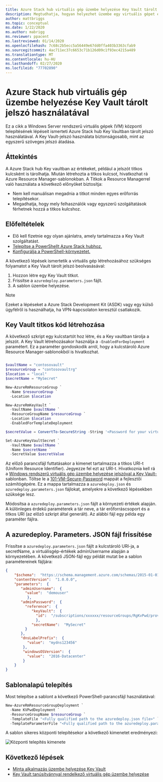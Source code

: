 ```yaml
---
title: Azure Stack hub virtuális gép üzembe helyezése Key Vault tárolt jelszó használatával
description: Megtudhatja, hogyan helyezhet üzembe egy virtuális gépet egy Azure Stack hub Key vaultban tárolt jelszó használatával.
author: mattbriggs
ms.topic: conceptual
ms.date: 1/22/2020
ms.author: mabrigg
ms.reviewer: ppacent
ms.lastreviewed: 01/14/2020
ms.openlocfilehash: 7c68c2b5ecc5a56449e67dd0ffa403b3363cfab9
ms.sourcegitcommit: 4ac711ec37c6653c71b126d09c1f93ec4215a489
ms.translationtype: MT
ms.contentlocale: hu-HU
ms.lasthandoff: 02/27/2020
ms.locfileid: "77702890"
---
```

# <a name="deploy-an-azure-stack-hub-vm-using-a-password-stored-in-key-vault"></a>Azure Stack hub virtuális gép üzembe helyezése Key Vault tárolt jelszó használatával

Ez a cikk a Windows Server rendszerű virtuális gépek (VM) központi telepítésének lépéseit ismerteti Azure Stack hub Key Vaultban tárolt jelszó használatával. A Key Vault-jelszó használata biztonságosabb, mint az egyszerű szöveges jelszó átadása.

## <a name="overview"></a>Áttekintés

A Azure Stack hub Key vaultban az értékeket, például a jelszót titkos kulcsként is tárolhatja. Miután létrehozta a titkos kulcsot, hivatkozhat rá Azure Resource Manager-sablonokban. A Titkok a Resource Managerrel való használata a következő előnyöket biztosítja:

* Nem kell manuálisan megadnia a titkot minden egyes erőforrás telepítésekor.
* Megadhatja, hogy mely felhasználók vagy egyszerű szolgáltatások férhetnek hozzá a titkos kulcshoz.

## <a name="prerequisites"></a>Előfeltételek

* Elő kell fizetnie egy olyan ajánlatra, amely tartalmazza a Key Vault szolgáltatást.
* [Telepítse a PowerShellt Azure Stack hubhoz.](../operator/azure-stack-powershell-install.md)
* [Konfigurálja a PowerShell-környezetet.](azure-stack-powershell-configure-user.md)

A következő lépések ismertetik a virtuális gép létrehozásához szükséges folyamatot a Key Vault tárolt jelszó beolvasásával:

1. Hozzon létre egy Key Vault titkot.
2. Frissítse a `azuredeploy.parameters.json` fájlt.
3. A sablon üzembe helyezése.

> [!NOTE]  
> Ezeket a lépéseket a Azure Stack Development Kit (ASDK) vagy egy külső ügyfélről is használhatja, ha VPN-kapcsolaton keresztül csatlakozik.

## <a name="create-a-key-vault-secret"></a>Key Vault titkos kód létrehozása

A következő szkript egy kulcstartót hoz létre, és a Key vaultban tárolja a jelszót. A Key Vault létrehozásakor használja a `-EnabledForDeployment` paramétert. Ez a paraméter gondoskodik arról, hogy a kulcstároló Azure Resource Manager-sablonokból is hivatkozhat.

```powershell

$vaultName = "contosovault"
$resourceGroup = "contosovaultrg"
$location = "local"
$secretName = "MySecret"

New-AzureRmResourceGroup `
  -Name $resourceGroup `
  -Location $location

New-AzureRmKeyVault `
  -VaultName $vaultName `
  -ResourceGroupName $resourceGroup `
  -Location $location
  -EnabledForTemplateDeployment

$secretValue = ConvertTo-SecureString -String '<Password for your virtual machine>' -AsPlainText -Force

Set-AzureKeyVaultSecret `
  -VaultName $vaultName `
  -Name $secretName `
  -SecretValue $secretValue

```

Az előző parancsfájl futtatásakor a kimenet tartalmazza a titkos URI-t (Uniform Resource Identifier). Jegyezze fel ezt az URI-t. Hivatkoznia kell rá a [Windows rendszerű virtuális gép üzembe helyezése jelszóval a Key Vault-](https://github.com/Azure/AzureStack-QuickStart-Templates/tree/master/101-vm-windows-create-passwordfromkv) sablonban. Töltse le a [101-VM-Secure-Password](https://github.com/Azure/AzureStack-QuickStart-Templates/tree/master/101-vm-windows-create-passwordfromkv) mappát a fejlesztői számítógépére. Ez a mappa tartalmazza a `azuredeploy.json` és `azuredeploy.parameters.json` fájlokat, amelyekre a következő lépésekben szüksége lesz.

Módosítsa a `azuredeploy.parameters.json` fájlt a környezeti értékek alapján. A különleges érdekű paraméterek a tár neve, a tár erőforráscsoport és a titkos URI (az előző szkript által generált). Az alábbi fájl egy példa egy paraméter fájlra.

## <a name="update-the-azuredeployparametersjson-file"></a>A azuredeploy. Parameters. JSON fájl frissítése

Frissítse a `azuredeploy.parameters.json` fájlt a kulcstároló URI-ja, a secretName, a virtuálisgép-értékek adminUsername alapján a környezetében. A következő JSON-fájl egy példát mutat be a sablon paramétereinek fájljára:

```json
{
    "$schema":  "https://schema.management.azure.com/schemas/2015-01-01/deploymentParameters.json#",
    "contentVersion":  "1.0.0.0",
    "parameters":  {
       "adminUsername":  {
         "value":  "demouser"
          },
       "adminPassword":  {
         "reference":  {
            "keyVault":  {
              "id":  "/subscriptions/xxxxxx/resourceGroups/RgKvPwd/providers/Microsoft.KeyVault/vaults/KvPwd"
              },
            "secretName":  "MySecret"
         }
       },
       "dnsLabelPrefix":  {
          "value":  "mydns123456"
        },
        "windowsOSVersion":  {
          "value":  "2016-Datacenter"
        }
    }
}

```

## <a name="template-deployment"></a>Sablonalapú telepítés

Most telepítse a sablont a következő PowerShell-parancsfájl használatával:

```powershell  
New-AzureRmResourceGroupDeployment `
  -Name KVPwdDeployment `
  -ResourceGroupName $resourceGroup `
  -TemplateFile "<Fully qualified path to the azuredeploy.json file>" `
  -TemplateParameterFile "<Fully qualified path to the azuredeploy.parameters.json file>"
```

A sablon sikeres központi telepítésekor a következő kimenetet eredményezi:

![Központi telepítés kimenete](media/azure-stack-key-vault-deploy-vm-with-secret/deployment-output.png)

## <a name="next-steps"></a>Következő lépések

* [Minta alkalmazás üzembe helyezése Key Vault](azure-stack-key-vault-sample-app.md)
* [Key Vault tanúsítvánnyal rendelkező virtuális gép üzembe helyezése](azure-stack-key-vault-push-secret-into-vm.md)
